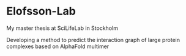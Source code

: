 # Elofsson-Lab
My master thesis at SciLifeLab in Stockholm

Developing a method to predict the interaction graph of large protein complexes based on AlphaFold multimer
